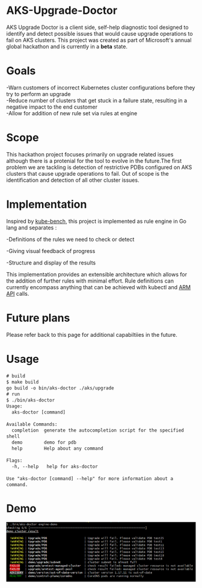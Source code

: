 # AKS-Upgrade-Doctor
AKS Upgrade Doctor is a client side, self-help diagnostic tool designed to identify and detect possible issues that would cause upgrade operations to fail on AKS clusters. 
This project was created as part of Microsoft's annual global hackathon and is currently in a <strong>beta</strong> state. 

# Goals
-Warn customers of incorrect Kubernetes cluster configurations before they try to perform an upgrade <br />
-Reduce number of clusters that get stuck in a failure state, resulting in a negative impact to the end customer <br />
-Allow for addition of new rule set via rules at engine <br />

# Scope 
This hackathon project focuses primarily on upgrade related issues although there is a protenial for the tool to evolve in the future.The first problem we are tackling is detection of restrictive PDBs configured on AKS clusters that cause upgrade operations to fail. Out of scope is the identification and detection of all other cluster issues.

# Implementation
Inspired by [kube-bench](https://github.com/aquasecurity/kube-bench), this project is implemented as rule engine in Go lang and separates : ​

  -Definitions of the rules we need to check or detect <br />

  -Giving visual feedback of progress ​<br />

  -Structure and display of the results <br />

This implementation provides an extensible architecture which allows for the addition of further rules with minimal effort. Rule definitions can currently encompass anything that can be achieved with kubectl and [ARM API](https://docs.microsoft.com/en-us/rest/api/resources/) calls. 
​

# Future plans
Please refer back to this page for additional capabiltiies in the future.

# Usage 

```
# build 
$ make build
go build -o bin/aks-doctor ./aks/upgrade
# run 
$ ./bin/aks-doctor
Usage:
  aks-doctor [command]

Available Commands:
  completion  generate the autocompletion script for the specified shell
  demo        demo for pdb
  help        Help about any command

Flags:
  -h, --help   help for aks-doctor

Use "aks-doctor [command] --help" for more information about a command.

```

# Demo
![AKS-upgrade-dr](images/AKS-upgrade-doctor.png)

